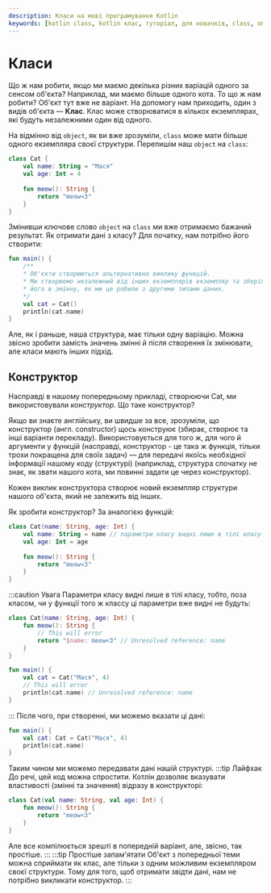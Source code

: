 ```yaml
---
description: Класи на мові програмування Kotlin
keywords: [kotlin class, kotlin клас, туторіал, для новачків, class, об'єкти, ООП]
---
```

# Класи
Що ж нам робити, якщо ми маємо декілька різних варіацій одного за сенсом об'єкта? Наприклад, ми маємо більше одного
кота. То що ж нам робити? Об'єкт тут вже не варіант. 
На допомогу нам приходить, один з видів об'єкта — **Клас**. 
Клас може створюватися в кількох екземплярах, які будуть незалежними один від одного.

На відмінно від `object`, як ви вже зрозуміли, `class` може мати більше одного екземпляра своєї структури.
Перепишім наш `object` на `class`:
```kotlin
class Cat {
    val name: String = "Мася"
    val age: Int = 4
    
    fun meow(): String {
        return "meow<3"
    }
}
```
Змінивши ключове слово `object` на `class` ми вже отримаємо бажаний результат. 
Як отримати дані з класу? Для початку, нам потрібно його створити:
```kotlin
fun main() {
    /**
    * Об'єкти створюються альтернативно виклику функцій.
    * Ми створюємо незалежний від інших екземплярів екземпляр та зберігаємо
    * його в змінну, як ми це робили з другими типами даних.
    */
    val cat = Cat() 
    println(cat.name)
}
```
Але, як і раньше, наша структура, має тільки одну варіацію.
Можна звісно зробити замість значень змінні й після створення їх змінювати, але класи мають інших підхід.
## Конструктор
Насправді в нашому попередньому прикладі, створюючи Cat, ми використовували _конструктор_. Що таке конструктор?

Якщо ви знаєте англійську, ви швидше за все, зрозуміли, що конструктор (англ. constructor) щось конструює 
(збирає, створює та інші варіанти перекладу). Використовується для того ж, для чого й аргументи у функцій 
(насправді, конструктор - це така ж функція, тільки трохи покращена для своїх задач) — для передачі якоїсь 
необхідної інформації нашому коду (структурі) (наприклад, структура спочатку не знає, як звати нашого кота, 
ми повинні задати це через конструктор).

Кожен виклик конструктора створює новий екземпляр структури нашого об'єкта, який не залежить від інших.

Як зробити конструктор? За аналогією функцій:
```kotlin
class Cat(name: String, age: Int) {
    val name: String = name // параметри класу видні лише в тілі класу
    val age: Int = age
    
    fun meow(): String {
        return "meow<3"
    }
}
```
:::caution Увага
Параметри класу видні лише в тілі класу, тобто, поза класом, чи у функції того ж классу ці параметри 
вже видні не будуть:
```kotlin
class Cat(name: String, age: Int) {
    fun meow(): String {
        // This will error
        return "$name: meow<3" // Unresolved reference: name
    }
}

fun main() {
    val cat = Cat("Мася", 4)
    // This will error
    println(cat.name) // Unresolved reference: name
}
```
:::
Після чого, при створенні, ми можемо вказати ці дані:
```kotlin
fun main() {
    val cat: Cat = Cat("Мася", 4) 
    println(cat.name)
}
```
Таким чином ми можемо передавати дані нашій структурі.
:::tip Лайфхак
До речі, цей код можна спростити. Котлін дозволяє вказувати властивості (змінні та значення) відразу в конструкторі:
```kotlin
class Cat(val name: String, val age: Int) {
    fun meow(): String {
        return "meow<3"
    }
}
```
Але все компілюється зрешті в попередній варіант, але, звісно, так простіше.
:::
:::tip Простіше запам'ятати
Об'єкт з попередньої теми можна сприймати як клас, але тільки з одним можливим екземпляром своєї структури.
Тому для того, щоб отримати звідти дані, нам не потрібно викликати конструктор.
:::


